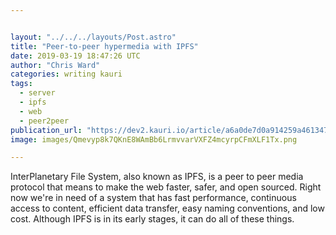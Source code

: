 ```yaml
---


layout: "../../../layouts/Post.astro"
title: "Peer-to-peer hypermedia with IPFS"
date: 2019-03-19 18:47:26 UTC
author: "Chris Ward"
categories: writing kauri
tags:
  - server
  - ipfs
  - web
  - peer2peer
publication_url: "https://dev2.kauri.io/article/a6a0de7d0a914259a4613479f8f2d13f"
image: images/Qmevyp8k7QKnE8WAmBb6LrmvvarVXFZ4mcyrpCFmXLF1Tx.png

---
```


InterPlanetary File System, also known as IPFS, is a peer to peer media protocol that means to make the web faster, safer, and open sourced. Right now we're in need of a system that has fast performance, continuous access to content, efficient data transfer, easy naming conventions, and low cost. Although IPFS is in its early stages, it can do all of these things.

